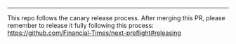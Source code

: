 






_________
This repo follows the canary release process. After merging this PR, please remember to release it fully following this process: https://github.com/Financial-Times/next-preflight#releasing
